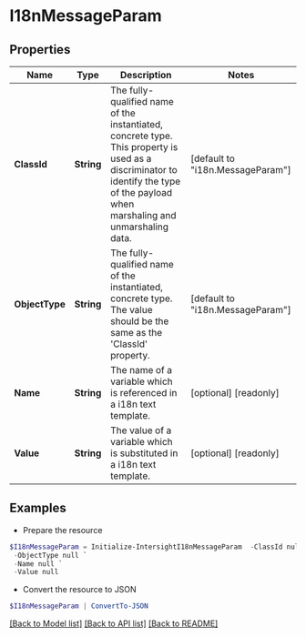 # I18nMessageParam
## Properties

Name | Type | Description | Notes
------------ | ------------- | ------------- | -------------
**ClassId** | **String** | The fully-qualified name of the instantiated, concrete type. This property is used as a discriminator to identify the type of the payload when marshaling and unmarshaling data. | [default to "i18n.MessageParam"]
**ObjectType** | **String** | The fully-qualified name of the instantiated, concrete type. The value should be the same as the &#39;ClassId&#39; property. | [default to "i18n.MessageParam"]
**Name** | **String** | The name of a variable which is referenced in a i18n text template. | [optional] [readonly] 
**Value** | **String** | The value of a variable which is substituted in a i18n text template. | [optional] [readonly] 

## Examples

- Prepare the resource
```powershell
$I18nMessageParam = Initialize-IntersightI18nMessageParam  -ClassId null `
 -ObjectType null `
 -Name null `
 -Value null
```

- Convert the resource to JSON
```powershell
$I18nMessageParam | ConvertTo-JSON
```

[[Back to Model list]](../README.md#documentation-for-models) [[Back to API list]](../README.md#documentation-for-api-endpoints) [[Back to README]](../README.md)

